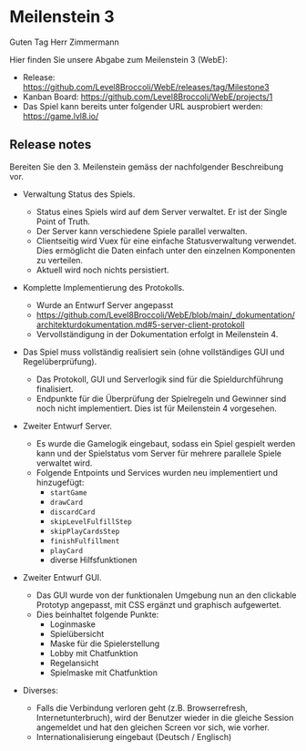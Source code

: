 # Meilenstein 3

Guten Tag Herr Zimmermann

Hier finden Sie unsere Abgabe zum Meilenstein 3 (WebE):

- Release: https://github.com/Level8Broccoli/WebE/releases/tag/Milestone3
- Kanban Board: https://github.com/Level8Broccoli/WebE/projects/1
- Das Spiel kann bereits unter folgender URL ausprobiert werden: https://game.lvl8.io/

## Release notes

Bereiten Sie den 3. Meilenstein gemäss der nachfolgender Beschreibung vor.

- Verwaltung Status des Spiels.

  - Status eines Spiels wird auf dem Server verwaltet. Er ist der Single Point of Truth.
  - Der Server kann verschiedene Spiele parallel verwalten.
  - Clientseitig wird Vuex für eine einfache Statusverwaltung verwendet. Dies ermöglicht die Daten einfach unter den einzelnen Komponenten zu verteilen.
  - Aktuell wird noch nichts persistiert.

- Komplette Implementierung des Protokolls.

  - Wurde an Entwurf Server angepasst
  - https://github.com/Level8Broccoli/WebE/blob/main/_dokumentation/architekturdokumentation.md#5-server-client-protokoll
  - Vervollständigung in der Dokumentation erfolgt in Meilenstein 4.

- Das Spiel muss vollständig realisiert sein (ohne vollständiges GUI und Regelüberprüfung).
  - Das Protokoll, GUI und Serverlogik sind für die Spieldurchführung finalisiert.
  - Endpunkte für die Überprüfung der Spielregeln und Gewinner sind noch nicht implementiert. Dies ist für Meilenstein 4 vorgesehen.
- Zweiter Entwurf Server.

  - Es wurde die Gamelogik eingebaut, sodass ein Spiel gespielt werden kann und der Spielstatus vom Server für mehrere parallele Spiele verwaltet wird.
  - Folgende Entpoints und Services wurden neu implementiert und hinzugefügt:
    - `startGame`
    - `drawCard`
    - `discardCard`
    - `skipLevelFulfillStep`
    - `skipPlayCardsStep`
    - `finishFulfillment`
    - `playCard`
    - diverse Hilfsfunktionen

- Zweiter Entwurf GUI.

  - Das GUI wurde von der funktionalen Umgebung nun an den clickable Prototyp angepasst, mit CSS ergänzt und graphisch aufgewertet.
  - Dies beinhaltet folgende Punkte:
    - Loginmaske
    - Spielübersicht
    - Maske für die Spielerstellung
    - Lobby mit Chatfunktion
    - Regelansicht
    - Spielmaske mit Chatfunktion

- Diverses:
  - Falls die Verbindung verloren geht (z.B. Browserrefresh, Internetunterbruch), wird der Benutzer wieder in die gleiche Session angemeldet und hat den gleichen Screen vor sich, wie vorher.
  - Internationalisierung eingebaut (Deutsch / Englisch)
